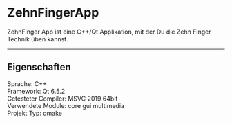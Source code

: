 # ZehnFingerApp
ZehnFinger App ist eine C++/Qt Applikation, mit der Du die Zehn Finger Technik üben kannst.

***

## Eigenschaften

Sprache: C++  
Framework: Qt 6.5.2  
Getesteter Compiler: MSVC 2019 64bit  
Verwendete Module: core gui multimedia  
Projekt Typ: qmake
